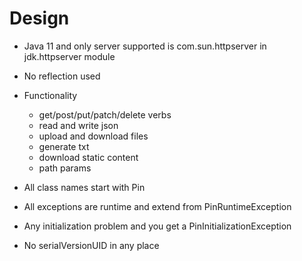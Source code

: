 # Design

* Java 11 and only server supported is com.sun.httpserver in jdk.httpserver module
* No reflection used
* Functionality
  * get/post/put/patch/delete verbs
  * read and write json
  * upload and download files
  * generate txt
  * download static content
  * path params
  
* All class names start with Pin
* All exceptions are runtime and extend from PinRuntimeException
* Any initialization problem and you get a PinInitializationException
* No serialVersionUID in any place


